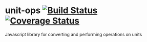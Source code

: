 # unit-ops [![Build Status](https://travis-ci.org/chriscasola/unit-ops.svg?branch=master)](https://travis-ci.org/chriscasola/unit-ops) [![Coverage Status](https://coveralls.io/repos/github/chriscasola/unit-ops/badge.svg?branch=master)](https://coveralls.io/github/chriscasola/unit-ops?branch=master)

Javascript library for converting and performing operations on units
